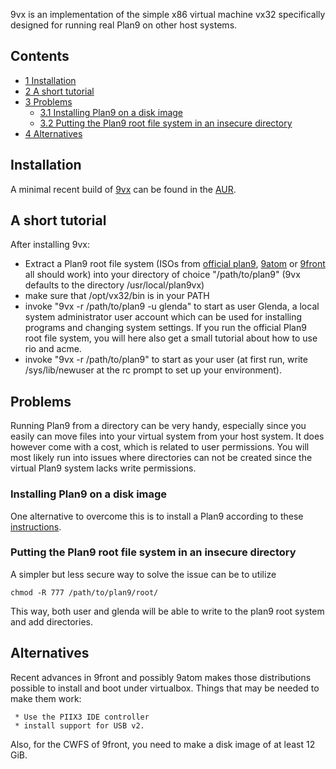 9vx is an implementation of the simple x86 virtual machine vx32 specifically designed for running real Plan9 on other host systems.

## Contents

*   [1 Installation](#Installation)
*   [2 A short tutorial](#A_short_tutorial)
*   [3 Problems](#Problems)
    *   [3.1 Installing Plan9 on a disk image](#Installing_Plan9_on_a_disk_image)
    *   [3.2 Putting the Plan9 root file system in an insecure directory](#Putting_the_Plan9_root_file_system_in_an_insecure_directory)
*   [4 Alternatives](#Alternatives)

## Installation

A minimal recent build of [9vx](https://aur.archlinux.org/packages.php?ID=49816) can be found in the [AUR](/index.php/AUR "AUR").

## A short tutorial

After installing 9vx:

*   Extract a Plan9 root file system (ISOs from [official plan9](http://www.cs.bell-labs.com/plan9/index.html), [9atom](http://www.quanstro.net/plan9/9atom/) or [9front](https://code.google.com/archive/p/plan9front) all should work) into your directory of choice "/path/to/plan9" (9vx defaults to the directory /usr/local/plan9vx)
*   make sure that /opt/vx32/bin is in your PATH
*   invoke "9vx -r /path/to/plan9 -u glenda" to start as user Glenda, a local system administrator user account which can be used for installing programs and changing system settings. If you run the official Plan9 root file system, you will here also get a small tutorial about how to use rio and acme.
*   invoke "9vx -r /path/to/plan9" to start as your user (at first run, write /sys/lib/newuser at the rc prompt to set up your environment).

## Problems

Running Plan9 from a directory can be very handy, especially since you easily can move files into your virtual system from your host system. It does however come with a cost, which is related to user permissions. You will most likely run into issues where directories can not be created since the virtual Plan9 system lacks write permissions.

### Installing Plan9 on a disk image

One alternative to overcome this is to install a Plan9 according to these [instructions](http://9fans.net/archive/2010/10/14).

### Putting the Plan9 root file system in an insecure directory

A simpler but less secure way to solve the issue can be to utilize

```
chmod -R 777 /path/to/plan9/root/

```

This way, both user and glenda will be able to write to the plan9 root system and add directories.

## Alternatives

Recent advances in 9front and possibly 9atom makes those distributions possible to install and boot under virtualbox. Things that may be needed to make them work:

```
 * Use the PIIX3 IDE controller
 * install support for USB v2.

```

Also, for the CWFS of 9front, you need to make a disk image of at least 12 GiB.